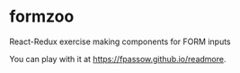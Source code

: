 # formzoo
React-Redux exercise making components for FORM inputs

 You can play with it at <a href="https://fpassow.github.io/formzoo"> https://fpassow.github.io/readmore</a>.
